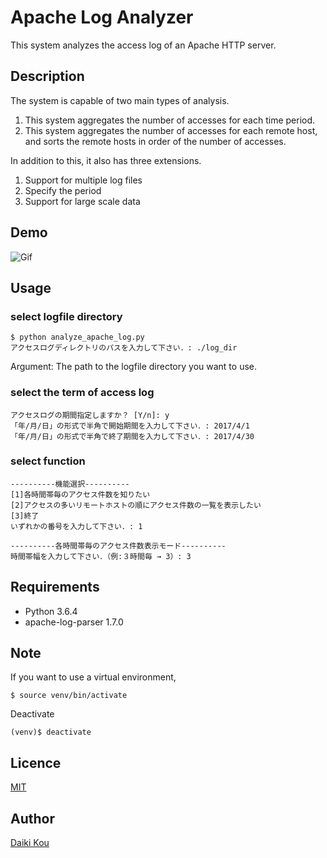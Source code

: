 # Apache Log Analyzer
This system analyzes the access log of an Apache HTTP server.

## Description
The system is capable of two main types of analysis.
1. This system aggregates the number of accesses for each time period.
2. This system aggregates the number of accesses for each remote host, and sorts the remote hosts in order of the number of accesses.

In addition to this, it also has three extensions.
1. Support for multiple log files
2. Specify the period
3. Support for large scale data

## Demo
![Gif](https://raw.github.com/wiki/kunifu-study/fixpoint/analyze_log.gif)

## Usage
### select logfile directory
```
$ python analyze_apache_log.py
アクセスログディレクトリのパスを入力して下さい．: ./log_dir
```
Argument: The path to the logfile directory you want to use.

### select the term of access log
```
アクセスログの期間指定しますか？ [Y/n]: y
「年/月/日」の形式で半角で開始期間を入力して下さい．: 2017/4/1
「年/月/日」の形式で半角で終了期間を入力して下さい．: 2017/4/30
```

### select function
```
----------機能選択----------
[1]各時間帯毎のアクセス件数を知りたい
[2]アクセスの多いリモートホストの順にアクセス件数の一覧を表示したい
[3]終了
いずれかの番号を入力して下さい．: 1

----------各時間帯毎のアクセス件数表示モード----------
時間帯幅を入力して下さい．（例:３時間毎 → 3）: 3
```

## Requirements
- Python 3.6.4
- apache-log-parser 1.7.0

## Note
If you want to use a virtual environment, 
```
$ source venv/bin/activate
```

Deactivate
```
(venv)$ deactivate
```

## Licence
[MIT](https://github.com/tcnksm/tool/blob/master/LICENCE)

## Author
[Daiki Kou](https://github.com/kunifu)